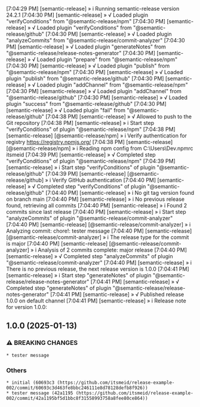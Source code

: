 [7:04:29 PM] [semantic-release] » i  Running semantic-release version 24.2.1
[7:04:30 PM] [semantic-release] » √  Loaded plugin "verifyConditions" from "@semantic-release/npm"
[7:04:30 PM] [semantic-release] » √  Loaded plugin "verifyConditions" from "@semantic-release/github"
[7:04:30 PM] [semantic-release] » √  Loaded plugin "analyzeCommits" from "@semantic-release/commit-analyzer"
[7:04:30 PM] [semantic-release] » √  Loaded plugin "generateNotes" from "@semantic-release/release-notes-generator"
[7:04:30 PM] [semantic-release] » √  Loaded plugin "prepare" from "@semantic-release/npm"
[7:04:30 PM] [semantic-release] » √  Loaded plugin "publish" from "@semantic-release/npm"
[7:04:30 PM] [semantic-release] » √  Loaded plugin "publish" from "@semantic-release/github"
[7:04:30 PM] [semantic-release] » √  Loaded plugin "addChannel" from "@semantic-release/npm"
[7:04:30 PM] [semantic-release] » √  Loaded plugin "addChannel" from "@semantic-release/github"
[7:04:30 PM] [semantic-release] » √  Loaded plugin "success" from "@semantic-release/github"
[7:04:30 PM] [semantic-release] » √  Loaded plugin "fail" from "@semantic-release/github"
[7:04:38 PM] [semantic-release] » √  Allowed to push to the Git repository
[7:04:38 PM] [semantic-release] » i  Start step "verifyConditions" of plugin "@semantic-release/npm"
[7:04:38 PM] [semantic-release] [@semantic-release/npm] » i  Verify authentication for registry https://registry.npmjs.org/
[7:04:38 PM] [semantic-release] [@semantic-release/npm] » i  Reading npm config from C:\Users\Dev\.npmrc
itsmeid
[7:04:39 PM] [semantic-release] » √  Completed step "verifyConditions" of plugin "@semantic-release/npm"
[7:04:39 PM] [semantic-release] » i  Start step "verifyConditions" of plugin "@semantic-release/github"
[7:04:39 PM] [semantic-release] [@semantic-release/github] » i  Verify GitHub authentication
[7:04:40 PM] [semantic-release] » √  Completed step "verifyConditions" of plugin "@semantic-release/github"
[7:04:40 PM] [semantic-release] » i  No git tag version found on branch main
[7:04:40 PM] [semantic-release] » i  No previous release found, retrieving all commits
[7:04:40 PM] [semantic-release] » i  Found 2 commits since last release
[7:04:40 PM] [semantic-release] » i  Start step "analyzeCommits" of plugin "@semantic-release/commit-analyzer"
[7:04:40 PM] [semantic-release] [@semantic-release/commit-analyzer] » i  Analyzing commit: chore!: tester message
[7:04:40 PM] [semantic-release] [@semantic-release/commit-analyzer] » i  The release type for the commit is major
[7:04:40 PM] [semantic-release] [@semantic-release/commit-analyzer] » i  Analysis of 2 commits complete: major release
[7:04:40 PM] [semantic-release] » √  Completed step "analyzeCommits" of plugin "@semantic-release/commit-analyzer"
[7:04:40 PM] [semantic-release] » i  There is no previous release, the next release version is 1.0.0
[7:04:41 PM] [semantic-release] » i  Start step "generateNotes" of plugin "@semantic-release/release-notes-generator"
[7:04:41 PM] [semantic-release] » √  Completed step "generateNotes" of plugin "@semantic-release/release-notes-generator"
[7:04:41 PM] [semantic-release] » √  Published release 1.0.0 on default channel
[7:04:41 PM] [semantic-release] » i  Release note for version 1.0.0:
## 1.0.0 (2025-01-13)

### ⚠ BREAKING CHANGES

    * tester message

### Others

    * initial (60693c3 (https://github.com/itsmeid/release-example-002/commit/60693c3d463fe8bbc246111e8d78128defb8f926))
    * tester message (42a1195 (https://github.com/itsmeid/release-example-002/commit/42a1195bf5d1bbc8f31558993758a8fee80ce864))

